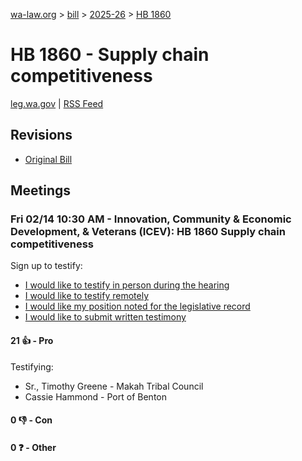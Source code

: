 [wa-law.org](/) > [bill](/bill/) > [2025-26](/bill/2025-26/) > [HB 1860](/bill/2025-26/hb/1860/)

# HB 1860 - Supply chain competitiveness
[leg.wa.gov](https://app.leg.wa.gov/billsummary?BillNumber=1860&Year=2025&Initiative=false) | [RSS Feed](./rss.xml)

## Revisions
* [Original Bill](1/)

## Meetings
### Fri 02/14 10:30 AM - Innovation, Community & Economic Development, & Veterans (ICEV): HB 1860 Supply chain competitiveness
Sign up to testify:
* [I would like to testify in person during the hearing](https://app.leg.wa.gov/csi/Testifier/Add?chamber=House&mId=32783&aId=163711&caId=25767&tId=1)
* [I would like to testify remotely](https://app.leg.wa.gov/csi/Testifier/Add?chamber=House&mId=32783&aId=163711&caId=25767&tId=2)
* [I would like my position noted for the legislative record](https://app.leg.wa.gov/csi/Testifier/Add?chamber=House&mId=32783&aId=163711&caId=25767&tId=3)
* [I would like to submit written testimony](https://app.leg.wa.gov/csi/Testifier/Add?chamber=House&mId=32783&aId=163711&caId=25767&tId=4)

#### 21 👍 - Pro
Testifying:
* Sr., Timothy Greene - Makah Tribal Council
* Cassie Hammond - Port of Benton

#### 0 👎 - Con

#### 0 ❓ - Other
